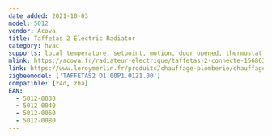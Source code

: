```yaml
---
date_added: 2021-10-03
model: 5012
vendor: Acova
title: Taffetas 2 Electric Radiator
category: hvac
supports: local temperature, setpoint, motion, door opened, thermostat mode
mlink: https://acova.fr/radiateur-electrique/taffetas-2-connecte-156863
link: https://www.leroymerlin.fr/produits/chauffage-plomberie/chauffage-electrique/radiateur-electrique/radiateur-a-inertie/radiateur-electrique-a-inertie-seche-1500-w-acova-taffetas-2-connecte-blanc-82646782.html
zigbeemodel: ['TAFFETAS2 D1.00P1.01Z1.00']
compatible: [z4d, zha]
EAN:
  - 5012-0030
  - 5012-0040
  - 5012-0060
  - 5012-0080
---
```

